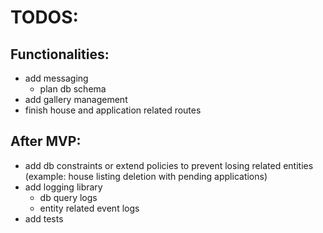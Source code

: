 # TODOS:

## Functionalities:
  
  - add messaging  
      - plan db schema
  - add gallery management  
  - finish house and application related routes  

## After MVP:  

- add db constraints or extend policies to prevent losing related entities (example: house listing deletion with pending applications)   
- add logging library  
    - db query logs  
    - entity related event logs  
- add tests  



